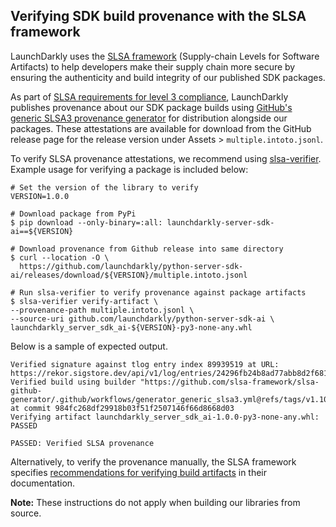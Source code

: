 ## Verifying SDK build provenance with the SLSA framework

LaunchDarkly uses the [SLSA framework](https://slsa.dev/spec/v1.0/about) (Supply-chain Levels for Software Artifacts) to help developers make their supply chain more secure by ensuring the authenticity and build integrity of our published SDK packages.

As part of [SLSA requirements for level 3 compliance](https://slsa.dev/spec/v1.0/requirements), LaunchDarkly publishes provenance about our SDK package builds using [GitHub's generic SLSA3 provenance generator](https://github.com/slsa-framework/slsa-github-generator/blob/main/internal/builders/generic/README.md#generation-of-slsa3-provenance-for-arbitrary-projects) for distribution alongside our packages. These attestations are available for download from the GitHub release page for the release version under Assets > `multiple.intoto.jsonl`.

To verify SLSA provenance attestations, we recommend using [slsa-verifier](https://github.com/slsa-framework/slsa-verifier). Example usage for verifying a package is included below:

<!-- x-release-please-start-version -->

```
# Set the version of the library to verify
VERSION=1.0.0
```

<!-- x-release-please-end -->

```
# Download package from PyPi
$ pip download --only-binary=:all: launchdarkly-server-sdk-ai==${VERSION}

# Download provenance from Github release into same directory
$ curl --location -O \
  https://github.com/launchdarkly/python-server-sdk-ai/releases/download/${VERSION}/multiple.intoto.jsonl

# Run slsa-verifier to verify provenance against package artifacts
$ slsa-verifier verify-artifact \
--provenance-path multiple.intoto.jsonl \
--source-uri github.com/launchdarkly/python-server-sdk-ai \
launchdarkly_server_sdk_ai-${VERSION}-py3-none-any.whl
```

Below is a sample of expected output.

```
Verified signature against tlog entry index 89939519 at URL: https://rekor.sigstore.dev/api/v1/log/entries/24296fb24b8ad77abb8d2f681b007c76a4fe9f89cd9574918683ac8bc87cd6834c5baa479ae5cb98
Verified build using builder "https://github.com/slsa-framework/slsa-github-generator/.github/workflows/generator_generic_slsa3.yml@refs/tags/v1.10.0" at commit 984fc268df29918b03f51f2507146f66d8668d03
Verifying artifact launchdarkly_server_sdk_ai-1.0.0-py3-none-any.whl: PASSED

PASSED: Verified SLSA provenance
```

Alternatively, to verify the provenance manually, the SLSA framework specifies [recommendations for verifying build artifacts](https://slsa.dev/spec/v1.0/verifying-artifacts) in their documentation.

**Note:** These instructions do not apply when building our libraries from source.
